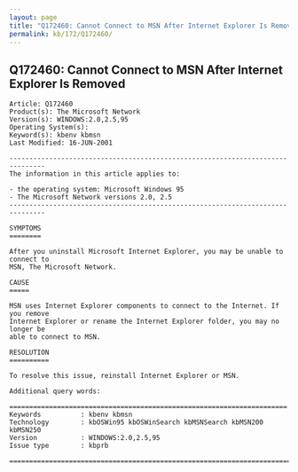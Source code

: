 ```yaml
---
layout: page
title: "Q172460: Cannot Connect to MSN After Internet Explorer Is Removed"
permalink: kb/172/Q172460/
---
```


## Q172460: Cannot Connect to MSN After Internet Explorer Is Removed

	Article: Q172460
	Product(s): The Microsoft Network
	Version(s): WINDOWS:2.0,2.5,95
	Operating System(s): 
	Keyword(s): kbenv kbmsn
	Last Modified: 16-JUN-2001
	
	-------------------------------------------------------------------------------
	The information in this article applies to:
	
	- the operating system: Microsoft Windows 95 
	- The Microsoft Network versions 2.0, 2.5 
	-------------------------------------------------------------------------------
	
	SYMPTOMS
	========
	
	After you uninstall Microsoft Internet Explorer, you may be unable to connect to
	MSN, The Microsoft Network.
	
	CAUSE
	=====
	
	MSN uses Internet Explorer components to connect to the Internet. If you remove
	Internet Explorer or rename the Internet Explorer folder, you may no longer be
	able to connect to MSN.
	
	RESOLUTION
	==========
	
	To resolve this issue, reinstall Internet Explorer or MSN.
	
	Additional query words:
	
	======================================================================
	Keywords          : kbenv kbmsn 
	Technology        : kbOSWin95 kbOSWinSearch kbMSNSearch kbMSN200 kbMSN250
	Version           : WINDOWS:2.0,2.5,95
	Issue type        : kbprb
	
	=============================================================================
	
